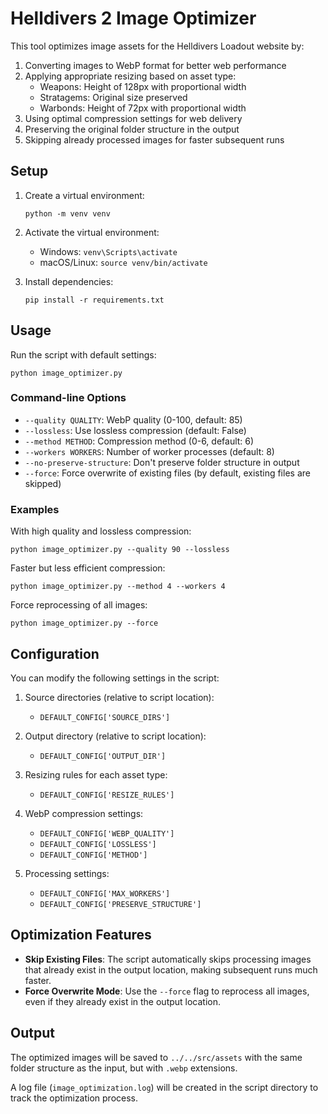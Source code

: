 # Helldivers 2 Image Optimizer

This tool optimizes image assets for the Helldivers Loadout website by:

1. Converting images to WebP format for better web performance
2. Applying appropriate resizing based on asset type:
   - Weapons: Height of 128px with proportional width
   - Stratagems: Original size preserved
   - Warbonds: Height of 72px with proportional width
3. Using optimal compression settings for web delivery
4. Preserving the original folder structure in the output
5. Skipping already processed images for faster subsequent runs

## Setup

1. Create a virtual environment:

   ```
   python -m venv venv
   ```

2. Activate the virtual environment:

   - Windows: `venv\Scripts\activate`
   - macOS/Linux: `source venv/bin/activate`

3. Install dependencies:
   ```
   pip install -r requirements.txt
   ```

## Usage

Run the script with default settings:

```
python image_optimizer.py
```

### Command-line Options

- `--quality QUALITY`: WebP quality (0-100, default: 85)
- `--lossless`: Use lossless compression (default: False)
- `--method METHOD`: Compression method (0-6, default: 6)
- `--workers WORKERS`: Number of worker processes (default: 8)
- `--no-preserve-structure`: Don't preserve folder structure in output
- `--force`: Force overwrite of existing files (by default, existing files are skipped)

### Examples

With high quality and lossless compression:

```
python image_optimizer.py --quality 90 --lossless
```

Faster but less efficient compression:

```
python image_optimizer.py --method 4 --workers 4
```

Force reprocessing of all images:

```
python image_optimizer.py --force
```

## Configuration

You can modify the following settings in the script:

1. Source directories (relative to script location):

   - `DEFAULT_CONFIG['SOURCE_DIRS']`

2. Output directory (relative to script location):

   - `DEFAULT_CONFIG['OUTPUT_DIR']`

3. Resizing rules for each asset type:

   - `DEFAULT_CONFIG['RESIZE_RULES']`

4. WebP compression settings:

   - `DEFAULT_CONFIG['WEBP_QUALITY']`
   - `DEFAULT_CONFIG['LOSSLESS']`
   - `DEFAULT_CONFIG['METHOD']`

5. Processing settings:
   - `DEFAULT_CONFIG['MAX_WORKERS']`
   - `DEFAULT_CONFIG['PRESERVE_STRUCTURE']`

## Optimization Features

- **Skip Existing Files**: The script automatically skips processing images that already exist in the output location, making subsequent runs much faster.
- **Force Overwrite Mode**: Use the `--force` flag to reprocess all images, even if they already exist in the output location.

## Output

The optimized images will be saved to `../../src/assets` with the same folder structure as the input, but with `.webp` extensions.

A log file (`image_optimization.log`) will be created in the script directory to track the optimization process.
